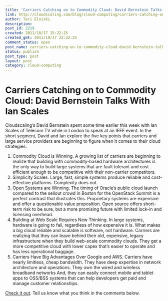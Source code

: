 ```yaml
---
title: 'Carriers Catching on to Commodity Cloud: David Bernstein Talks With Ian Scales'
link: http://cloudscaling.com/blog/cloud-computing/carriers-catching-on-to-commodity-cloud-david-bernstein-talks-with-ian-scales/
author: Teri Elniski
description: 
post_id: 2219
created: 2011/10/17 15:22:25
created_gmt: 2011/10/17 22:22:25
comment_status: open
post_name: carriers-catching-on-to-commodity-cloud-david-bernstein-talks-with-ian-scales
status: publish
post_type: post
layout: post
category: cloud-computing
---
```


# Carriers Catching on to Commodity Cloud: David Bernstein Talks With Ian Scales

Cloudscaling’s David Bernstein spent some time earlier this week with Ian Scales of Telecom TV while in London to speak at an IEEE event. In the short segment, David and Ian explore the five key points that carriers and large service providers are beginning to figure when it comes to their cloud strategies: 

  1. Commodity Cloud is Winning. A growing list of carriers are beginning to realize that building with commodity-based hardware architectures is the only way to build large systems that are fault tolerant and cost efficient enough to be competitive with their non-carrier competitors.
  2. Simplicity Scales. Large, fast, simple systems produce reliable and cost-effective platforms. Complexity does not.
  3. Open Systems are Winning. The timing of Oracle’s public cloud launch compared to the sellout crowd in Boston for the OpenStack Summit is a perfect contrast that illustrates this. Proprietary systems are expensive and offer a questionable value proposition. Open source offers short-term risk to be sure, but a more promising future with limited lock-in and licensing overhead.
  4. Building at Web Scale Requires New Thinking. In large systems, hardware is going to fail, regardless of how expensive it is. What makes a big cloud reliable and scalable is software, not hardware. Carriers are realizing that they can leave behind their old, expensive, legacy infrastructure when they build web-scale commodity clouds. They get a more competitive cloud with lower capex that’s easier to operate and has less operational baggage.
  5. Carriers Have Big Advantages Over Google and AWS. Carriers have nearly limitless, cheap bandwidth. They have deep expertise in network architecture and operations. They own the wired and wireless broadband networks And, they can easily connect mobile and tablet apps to OSS/BSS systems that can help developers get paid and manage customer relationships.
[ ](http://www.telecomtv.com/comspace_videoDetail.aspx?v=5658&id=f6518dac-5240-4f26-b46b-277875988af6)

  
[Check it out](http://www.telecomtv.com/comspace_videoDetail.aspx?v=5658&id=f6518dac-5240-4f26-b46b-277875988af6). Tell us know what you think in the comments below.